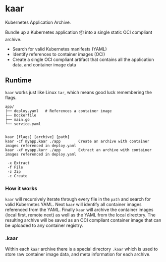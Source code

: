 # kaar

Kubernetes Application Archive.

Bundle up a Kubernetes application 📦 into a single static OCI compliant archive. 

 - Search for valid Kubernetes manifests (YAML)
 - Identify references to container images (OCI)
 - Create a single OCI compliant artifact that contains all the application data, and container image data

## Runtime

`kaar` works just like Linux `tar`, which means good luck remembering the flags.

```
app/
├── deploy.yaml   # References a container image
├── Dockerfile
├── main.go
└── service.yaml


kaar [flags] [archive] [path]
kaar -cf myapp.kaar ./app        Create an archive with container images referenced in deploy.yaml
kaar -xf myapp.karr ./app        Extract an archive with container images referenced in deploy.yaml

 -x Extract
 -f File
 -z Zip
 -c Create
```

### How it works

`kaar` will recursively iterate through every file in the `path` and search for valid Kubernetes YAML.
Next `kaar` will identify all container images referenced from the YAML.
Finally `kaar` will archive the container images (local first, remote next) as well as the YAML from the local directory.
The resulting archive will be saved as an OCI compliant container image that can be uploaded to any container registry.


### .kaar 

Within each `kaar` archive there is a special directory `.kaar` which is used to store raw container image data, and meta information for each archive.
